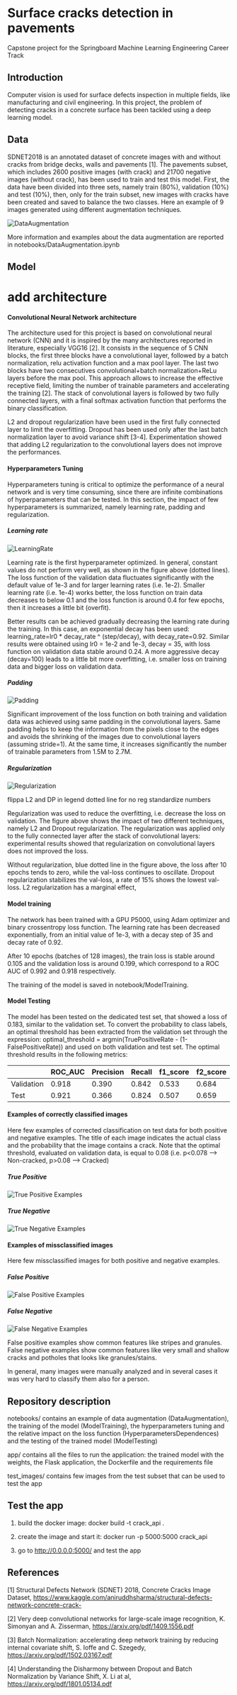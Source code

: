 # Surface cracks detection in pavements

Capstone project for the Springboard Machine Learning Engineering Career Track

## Introduction

Computer vision is used for surface defects inspection in multiple fields, like manufacturing and civil engineering. In this project, the problem of detecting cracks in a concrete surface has been tackled using a deep learning model.

## Data

SDNET2018 is an annotated dataset of concrete images with and without cracks from bridge decks, walls and pavements [1]. The pavements subset, which includes 2600 positive images (with crack) and 21700 negative images (without crack), has been used to train and test this model. First, the data have been divided into three sets, namely train (80%), validation (10%) and test (10%), then, only for the train subset, new images with cracks have been created and saved to balance the two classes. Here an example of 9 images generated using different augmentation techniques.

 

![DataAugmentation](DataAugmentation.png?raw=true)

 

More information and examples about the data augmentation are reported in notebooks/DataAugmentation.ipynb  

## Model

# add architecture

#### Convolutional Neural Network architecture

The architecture used for this project is based on convolutional neural network (CNN) and it is inspired by the many architectures reported in literature, especially VGG16 [2]. It consists in the sequence of 5 CNN blocks, the first three blocks have a convolutional layer, followed by a batch normalization, relu activation function and a max pool layer. The last two blocks have two consecutives convolutional+batch normalization+ReLu layers before the max pool. This approach allows to increase the effective receptive field, limiting the number of trainable parameters and accelerating the training [2].
The stack of convolutional layers is followed by two fully connected layers, with a final softmax activation function that performs the binary classification.

L2 and dropout regularization have been used in the first fully connected layer to limit the overfitting. Dropout has been used only after the last batch normalization layer to avoid variance shift [3-4]. Experimentation showed that adding L2 regularization to the convolutional layers does not improve the performances.

#### Hyperparameters Tuning

Hyperparameters tuning is critical to optimize the performance of a neural network and is very time consuming, since there are infinite combinations of hyperparameters that can be tested. In this section, the impact of few hyperparameters is summarized, namely learning rate, padding and regularization.

##### Learning rate

![LearningRate](LearningRate.png?raw=true)

Learning rate is the first hyperparameter optimized. In general, constant values do not perform very well, as shown in the figure above (dotted lines). The loss function of the validation data fluctuates significantly with the default value of 1e-3 and for larger learning rates (i.e. 1e-2). Smaller learning rate (i.e. 1e-4) works better, the loss function on train data decreases to below 0.1 and the loss function is around 0.4 for few epochs, then it increases a little bit (overfit).

Better results can be achieved gradually decreasing the learning rate during the training. In this case, an exponential decay has been used: learning_rate=lr0 * decay_rate ^ (step/decay), with decay_rate=0.92. Similar results were obtained using lr0 = 1e-2 and 1e-3, decay = 35, with loss function on validation data stable around 0.24. A more aggressive decay (decay=100) leads to a little bit more overfitting, i.e. smaller loss on training data and bigger loss on validation data.

##### Padding

![Padding](Padding.png?raw=true)

Significant improvement of the loss function on both training and validation data was achieved using same padding in the convolutional layers. Same padding helps to keep the information from the pixels close to the edges and avoids the shrinking of the images due to convolutional layers (assuming stride=1). At the same time, it increases significantly the number of trainable parameters from 1.5M to 2.7M.

##### Regularization

![Regularization](Regularization.png?raw=true)

flippa L2 and DP in legend
dotted line for no reg
standardize numbers

Regularization was used to reduce the overfitting, i.e. decrease the loss on validation. The figure above shows the impact of two different techniques, namely L2 and Dropout regularization. The regularization was applied only to the fully connected layer after the stack of convolutional layers: experimental results showed that regularization on convolutional layers does not improved the loss. 
 
Without regularization, blue dotted line in the figure above, the loss after 10 epochs tends to zero, while the val-loss continues to oscillate. Dropout regularization stabilizes the val-loss, a rate of 15% shows the lowest val-loss. L2 regularization has a marginal effect,  

#### Model training

The network has been trained with a GPU P5000, using Adam optimizer and binary crossentropy loss function. The learning rate has been decreased exponentially, from an initial value of 1e-3, with a decay step of 35 and decay rate of 0.92.

After 10 epochs (batches of 128 images), the train loss is stable around 0.105 and the validation loss is around 0.199, which correspond to a ROC AUC of 0.992 and 0.918 respectively.  

The training of the model is saved in notebook/ModelTraining.



#### Model Testing

The model has been tested on the dedicated test set, that showed a loss of 0.183, similar to the validation set. To convert the probability to class labels, an optimal threshold has been extracted from the validation set through the  expression: optimal_threshold = argmin(TruePositiveRate - (1-FalsePositiveRate)) and used on both validation and test set. The optimal threshold results in the following metrics:

| | ROC_AUC | Precision | Recall | f1_score | f2_score |
|---|---|---|---|---|---|
| Validation | 0.918 | 0.390 | 0.842 | 0.533 | 0.684|
|Test | 0.921 | 0.366 | 0.824 | 0.507 | 0.659 |

#### Examples of correctly classified images

Here few examples of corrected classification on test data for both positive and negative examples. The title of each image indicates the actual class and the probability that the image contains a crack. Note that the optimal threshold, evaluated on validation data, is equal to 0.08 (i.e. p<0.078 --> Non-cracked, p>0.08 --> Cracked)

##### True Positive
![True Positive Examples](TruePositive.png?raw=true)

##### True Negative
![True Negative Examples](TrueNegative.png?raw=true)

#### Examples of missclassified images

Here few missclassified images for both positive and negative examples.

##### False Positive
![False Positive Examples](FalsePositive.png?raw=true)

##### False Negative
![False Negative Examples](FalseNegative.png?raw=true)

False positive examples show common features like stripes and granules. False negative examples show common features like very small and shallow cracks and potholes that looks like granules/stains.

In general, many images were manually analyzed and in several cases it was very hard to classify them also for a person.  

## Repository description

notebooks/ contains an example of data augmentation (DataAugmentation), the training of the model (ModelTraining), the hyperparameters tuning and the relative impact on the loss function (HyperparametersDependences) and the testing of the trained model (ModelTesting)

app/ contains all the files to run the application: the trained model with the weights, the Flask application, the Dockerfile and the requirements file

test_images/ contains few images from the test subset that can be used to test the app

## Test the app

1) build the docker image: docker build -t crack_api .

2) create the image and start it: docker run -p 5000:5000 crack_api

3) go to http://0.0.0.0:5000/ and test the app

## References

[1] Structural Defects Network (SDNET) 2018, Concrete Cracks Image Dataset, https://www.kaggle.com/aniruddhsharma/structural-defects-network-concrete-crack-

[2] Very deep convolutional networks for large-scale image recognition, K. Simonyan and A. Zisserman, https://arxiv.org/pdf/1409.1556.pdf

[3] Batch Normalization: accelerating deep network training by reducing internal covariate shift, S. Ioffe and C. Szegedy, https://arxiv.org/pdf/1502.03167.pdf

[4] Understanding the Disharmony between Dropout and Batch Normalization by
Variance Shift, X. Li at al,  https://arxiv.org/pdf/1801.05134.pdf


